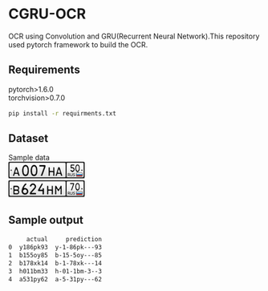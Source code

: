 # CGRU-OCR
OCR using Convolution and GRU(Recurrent Neural Network).This repository used pytorch framework to build the OCR.

## Requirements
pytorch>1.6.0</br>
torchvision>0.7.0
```bash
pip install -r requirments.txt
```
## Dataset
Sample data</br>
![alt text](dataset/test/A007HA50.png)</br>
![alt text](dataset/test/B624HM70.png)</br>

## Sample output
```
     actual     prediction
0  y186pk93  y-1-86pk---93
1  b155oy85  b-15-5oy---85
2  b178xk14  b-1-78xk---14
3  h011bm33  h-01-1bm-3--3
4  a531py62  a-5-31py---62
```